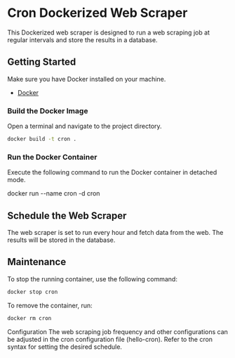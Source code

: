 # Cron Dockerized Web Scraper

This Dockerized web scraper is designed to run a web scraping job at regular intervals and store the results in a database.

## Getting Started

Make sure you have Docker installed on your machine.

- [Docker](https://docs.docker.com/get-docker/)

### Build the Docker Image

Open a terminal and navigate to the project directory.

```bash
docker build -t cron .
```
### Run the Docker Container
Execute the following command to run the Docker container in detached mode.

docker run --name cron -d cron

## Schedule the Web Scraper
The web scraper is set to run every hour and fetch data from the web. The results will be stored in the database.

## Maintenance
To stop the running container, use the following command:

```bash
docker stop cron
```

To remove the container, run:

```bash
docker rm cron
```

Configuration
The web scraping job frequency and other configurations can be adjusted in the cron configuration file (hello-cron). Refer to the cron syntax for setting the desired schedule.
